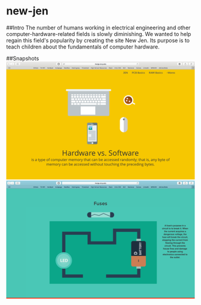 # new-jen

##Intro
The number of humans working in electrical engineering and other computer-hardware-related fields is slowly diminishing. 
We wanted to help regain this field's popularity by creating the site New Jen. Its purpose is to teach children about
the fundamentals of computer hardware.

##Snapshots
<img src="screenshot0416.png">
<img src="screenshot0417.png">
